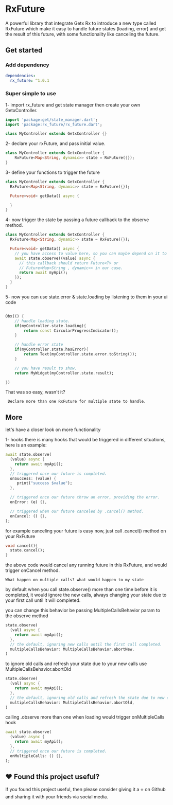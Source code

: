 # RxFuture

A powerful library that integrate Getx Rx to introduce a new type called RxFuture which make it easy to handle future states (loading, error) and get the result of this future, with some functionality like canceling the future.

## Get started

### Add dependency

```yaml
dependencies:
  rx_future: ^1.0.1
```

### Super simple to use

1- import rx_future and get state manager then create your own GetxController.

```dart
import 'package:get/state_manager.dart';
import 'package:rx_future/rx_future.dart';

class MyController extends GetxController {}

```

2- declare your rxFuture, and pass initial value.

```dart
class MyController extends GetxController {
    RxFuture<Map<String, dynamic>> state = RxFuture({});
}
```

3- define your functions to trigger the future

```dart
class MyController extends GetxController {
  RxFuture<Map<String, dynamic>> state = RxFuture({});

  Future<void> getData() async {

  }
}

```

4- now trigger the state by passing a future callback to the observe method.

```dart
class MyController extends GetxController {
  RxFuture<Map<String, dynamic>> state = RxFuture({});

  Future<void> getData() async {
    // you have access to value here, so you can maybe depend on it to get a new data.
    await state.observe((value) async {
      // this callback should return Future<T> or
      // Future<Map<String , dynamic>> in our case.
      return await myApi();
    });
  }
}

```

5- now you can use state.error & state.loading by listening to them in your ui code

```dart

Obx(() {
    // handle loading state.
    if(myController.state.loading){
        return const CircularProgressIndicator();
    }

    // handle error state
    if(myController.state.hasError){
        return Text(myController.state.error.toString());
    }

    // you have result to show.
    return MyWidget(myController.state.result);

})

```

That was so easy, wasn't it?

` Declare more than one RxFuture for multiple state to handle.`

## More

let's have a closer look on more functionality

1- hooks there is many hooks that would be triggered in different situations, here is an example:

```dart
await state.observe(
  (value) async {
    return await myApi();
  },
  // triggered once our future is completed.
  onSuccess: (value) {
     print("success $value");
  },

  // triggered once our future throw an error, providing the error.
  onError: (e) {},

  // triggered when our future canceled by .cancel() method.
  onCancel: () {},
);

```

for example canceling your future is easy now, just call .cancel() method on your RxFuture

```dart
void cancel(){
  state.cancel();
}
```

the above code would cancel any running future in this RxFuture, and would trigger onCancel method.

`What happen on multiple calls? what would happen to my state `

by default when you call state.observe() more than one time before it is completed, it would ignore the new calls, always changing your state due to your first call until it will completed.

you can change this behavior be passing MultipleCallsBehavior param to the observe method

```dart
state.observe(
  (val) async {
    return await myApi();
  },
  // the default, ignoring new calls until the first call completed.
  multipleCallsBehavior: MultipleCallsBehavior.abortNew,
)
```

to ignore old calls and refresh your state due to your new calls use MultipleCallsBehavior.abortOld

```dart
state.observe(
  (val) async {
    return await myApi();
  },
  // the default, ignoring old calls and refresh the state due to new call.
  multipleCallsBehavior: MultipleCallsBehavior.abortOld,
)
```

calling .observe more than one when loading would trigger onMultipleCalls hook

```dart
await state.observe(
  (value) async {
    return await myApi();
  },
  // triggered once our future is completed.
  onMultipleCalls: () {},
);

```

## ❤️ Found this project useful?

If you found this project useful, then please consider giving it a ⭐ on Github and sharing it with your friends via social media.
